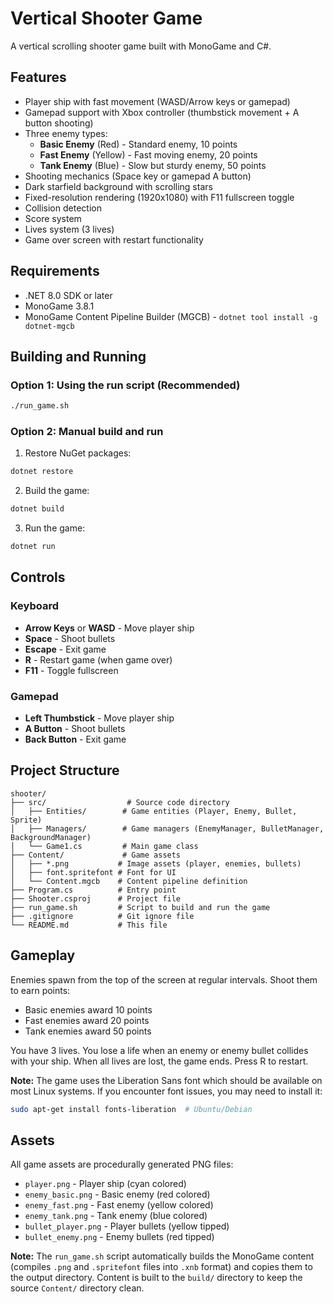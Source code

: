# Vertical Shooter Game

A vertical scrolling shooter game built with MonoGame and C#.

## Features

- Player ship with fast movement (WASD/Arrow keys or gamepad)
- Gamepad support with Xbox controller (thumbstick movement + A button shooting)
- Three enemy types:
  - **Basic Enemy** (Red) - Standard enemy, 10 points
  - **Fast Enemy** (Yellow) - Fast moving enemy, 20 points
  - **Tank Enemy** (Blue) - Slow but sturdy enemy, 50 points
- Shooting mechanics (Space key or gamepad A button)
- Dark starfield background with scrolling stars
- Fixed-resolution rendering (1920x1080) with F11 fullscreen toggle
- Collision detection
- Score system
- Lives system (3 lives)
- Game over screen with restart functionality

## Requirements

- .NET 8.0 SDK or later
- MonoGame 3.8.1
- MonoGame Content Pipeline Builder (MGCB) - `dotnet tool install -g dotnet-mgcb`

## Building and Running

### Option 1: Using the run script (Recommended)
```bash
./run_game.sh
```

### Option 2: Manual build and run
1. Restore NuGet packages:
```bash
dotnet restore
```

2. Build the game:
```bash
dotnet build
```

3. Run the game:
```bash
dotnet run
```

## Controls

### Keyboard
- **Arrow Keys** or **WASD** - Move player ship
- **Space** - Shoot bullets
- **Escape** - Exit game
- **R** - Restart game (when game over)
- **F11** - Toggle fullscreen

### Gamepad
- **Left Thumbstick** - Move player ship
- **A Button** - Shoot bullets
- **Back Button** - Exit game

## Project Structure

```
shooter/
├── src/                  # Source code directory
│   ├── Entities/        # Game entities (Player, Enemy, Bullet, Sprite)
│   ├── Managers/        # Game managers (EnemyManager, BulletManager, BackgroundManager)
│   └── Game1.cs         # Main game class
├── Content/             # Game assets
│   ├── *.png           # Image assets (player, enemies, bullets)
│   ├── font.spritefont # Font for UI
│   └── Content.mgcb    # Content pipeline definition
├── Program.cs          # Entry point
├── Shooter.csproj      # Project file
├── run_game.sh         # Script to build and run the game
├── .gitignore          # Git ignore file
└── README.md           # This file
```

## Gameplay

Enemies spawn from the top of the screen at regular intervals. Shoot them to earn points:
- Basic enemies award 10 points
- Fast enemies award 20 points
- Tank enemies award 50 points

You have 3 lives. You lose a life when an enemy or enemy bullet collides with your ship. When all lives are lost, the game ends. Press R to restart.

**Note:** The game uses the Liberation Sans font which should be available on most Linux systems. If you encounter font issues, you may need to install it:
```bash
sudo apt-get install fonts-liberation  # Ubuntu/Debian
```

## Assets

All game assets are procedurally generated PNG files:
- `player.png` - Player ship (cyan colored)
- `enemy_basic.png` - Basic enemy (red colored)
- `enemy_fast.png` - Fast enemy (yellow colored)
- `enemy_tank.png` - Tank enemy (blue colored)
- `bullet_player.png` - Player bullets (yellow tipped)
- `bullet_enemy.png` - Enemy bullets (red tipped)

**Note:** The `run_game.sh` script automatically builds the MonoGame content (compiles `.png` and `.spritefont` files into `.xnb` format) and copies them to the output directory. Content is built to the `build/` directory to keep the source `Content/` directory clean.


